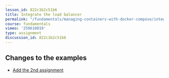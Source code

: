 ```yaml
---
lesson_id: 822c1b2c51b6
title: Integrate the load balancer
permalink: "/fundamentals/managing-containers-with-docker-compose/integrate-the-load-balancer/"
course: fundamentals
vimeo: '259610019'
type: assignment
discussion_id: 822c1b2c51b6
---
```


## Changes to the examples
* [Add the 2nd assignment](https://github.com/learndocker/docker_examples/commit/e7eaf28)
